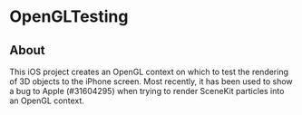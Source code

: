 # OpenGLTesting #

## About ##
This iOS project creates an OpenGL context on which to test the rendering of 3D objects to the iPhone screen. Most recently, it has been used to show a bug to Apple (#31604295) when trying to render SceneKit particles into an OpenGL context.
